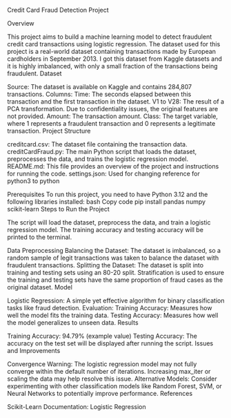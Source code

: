 Credit Card Fraud Detection Project

Overview

This project aims to build a machine learning model to detect fraudulent credit card transactions using logistic regression. The dataset used for this project is a real-world dataset containing transactions made by European cardholders in September 2013. I got this dataset from Kaggle datasets and it is highly imbalanced, with only a small fraction of the transactions being fraudulent.
Dataset

Source: The dataset is available on Kaggle and contains 284,807 transactions.
Columns:
Time: The seconds elapsed between this transaction and the first transaction in the dataset.
V1 to V28: The result of a PCA transformation. Due to confidentiality issues, the original features are not provided.
Amount: The transaction amount.
Class: The target variable, where 1 represents a fraudulent transaction and 0 represents a legitimate transaction.
Project Structure

creditcard.csv: The dataset file containing the transaction data.
creditCardFraud.py: The main Python script that loads the dataset, preprocesses the data, and trains the logistic regression model.
README.md: This file provides an overview of the project and instructions for running the code.
settings.json: Used for changing reference for python3 to python

Prerequisites
To run this project, you need to have Python 3.12 and the following libraries installed:
bash
Copy code
pip install pandas numpy scikit-learn
Steps to Run the Project


The script will load the dataset, preprocess the data, and train a logistic regression model.
The training accuracy and testing accuracy will be printed to the terminal.

Data Preprocessing
Balancing the Dataset: The dataset is  imbalanced, so a random sample of legit transactions was taken to balance the dataset with fraudulent transactions.
Splitting the Dataset: The dataset is split into training and testing sets using an 80-20 split. Stratification is used to ensure the training and testing sets have the same proportion of fraud cases as the original dataset.
Model

Logistic Regression: A simple yet effective algorithm for binary classification tasks like fraud detection.
Evaluation:
Training Accuracy: Measures how well the model fits the training data.
Testing Accuracy: Measures how well the model generalizes to unseen data.
Results

Training Accuracy: 94.79% (example value)
Testing Accuracy: The accuracy on the test set will be displayed after running the script.
Issues and Improvements

Convergence Warning: The logistic regression model may not fully converge within the default number of iterations. Increasing max_iter or scaling the data may help resolve this issue.
Alternative Models: Consider experimenting with other classification models like Random Forest, SVM, or Neural Networks to potentially improve performance.
References

Scikit-Learn Documentation: Logistic Regression
